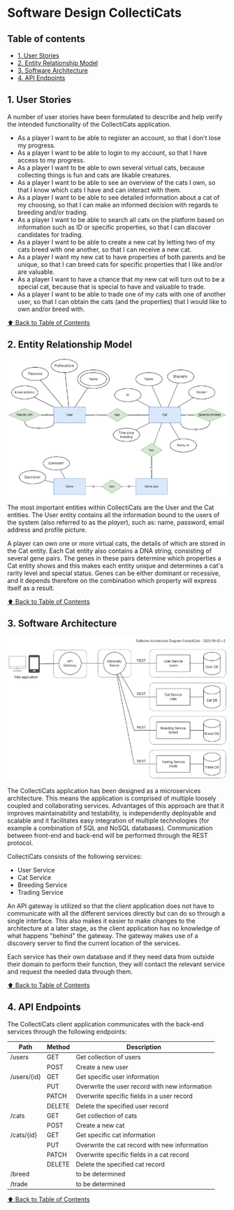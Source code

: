 <!-- omit in toc -->
# Software Design CollectiCats

<!-- omit in toc -->
## Table of contents

- [1. User Stories](#1-user-stories)
- [2. Entity Relationship Model](#2-entity-relationship-model)
- [3. Software Architecture](#3-software-architecture)
- [4. API Endpoints](#4-api-endpoints)

## 1. User Stories

A number of user stories have been formulated to describe and help verify the intended functionality of the CollectiCats application.

* As a player I want to be able to register an account, so that I don't lose my progress.
* As a player I want to be able to login to my account, so that I have access to my progress.
* As a player I want to be able to own several virtual cats, because collecting things is fun and cats are likable creatures.
* As a player I want to be able to see an overview of the cats I own, so that I know which cats I have and can interact with them.
* As a player I want to be able to see detailed information about a cat of my choosing, so that I can make an informed decision with regards to breeding and/or trading.
* As a player I want to be able to search all cats on the platform based on information such as ID or specific properties, so that I can discover candidates for trading.
* As a player I want to be able to create a new cat by letting two of my cats breed with one another, so that I can receive a new cat.
* As a player I want my new cat to have properties of both parents and be unique, so that I can breed cats for specific properties that I like and/or are valuable.
* As a player I want to have a chance that my new cat will turn out to be a special cat, because that is special to have and valuable to trade.
* As a player I want to be able to trade one of my cats with one of another user, so that I can obtain the cats (and the properties) that I would like to own and/or breed with.

[⬆️ Back to Table of Contents](#table-of-contents)

## 2. Entity Relationship Model

![Entity Relationship Model](/images/er-model-collecticats-v1.png)

The most important entities within CollectiCats are the User and the Cat entities. The User entity contains all the information bound to the users of the system (also referred to as the *player*), such as: name, password, email address and profile picture.

A player can own one or more virtual cats, the details of which are stored in the Cat entity. Each Cat entity also contains a DNA string, consisting of several gene pairs. The genes in these pairs determine which properties a Cat entity shows and this makes each entity unique and determines a cat's rarity level and special status. Genes can be either dominant or recessive, and it depends therefore on the combination which property will express itself as a result.

[⬆️ Back to Table of Contents](#table-of-contents)

## 3. Software Architecture

![Software Architecture diagram](/images/architecture_collecticats_v2.png)

The CollectiCats application has been designed as a microservices architecture. This means the application is comprised of multiple loosely coupled and collaborating services. Advantages of this approach are that it improves maintainability and testability, is independently deployable and scalable and it facilitates easy integration of multiple technologies (for example a combination of SQL and NoSQL databases). Communication between front-end and back-end will be performed through the REST protocol.

CollectiCats consists of the following services:
* User Service
* Cat Service
* Breeding Service
* Trading Service

An API gateway is utilized so that the client application does not have to communicate with all the different services directly but can do so through a single interface. This also makes it easier to make changes to the architecture at a later stage, as the client application has no knowledge of what happens "behind" the gateway. The gateway makes use of a discovery server to find the current location of the services.

Each service has their own database and if they need data from outside their domain to perform their function, they will contact the relevant service and request the needed data through them.

[⬆️ Back to Table of Contents](#table-of-contents)

## 4. API Endpoints

The CollectiCats client application communicates with the back-end services through the following endpoints:

| Path | Method | Description |
|------|--------|-------------|
| /users | GET | Get collection of users |
|        | POST | Create a new user |
| /users/{id} | GET | Get specific user information |
|             | PUT | Overwrite the user record with new information |
|             | PATCH | Overwrite specific fields in a user record |
|             | DELETE | Delete the specified user record |
| /cats | GET | Get collection of cats |
|       | POST | Create a new cat |
| /cats/{id} | GET | Get specific cat information |
|            | PUT | Overwrite the cat record with new information |
|            | PATCH | Overwrite specific fields in a cat record |
|            | DELETE | Delete the specified cat record |
| /breed |      | to be determined |
| /trade |      | to be determined |

[⬆️ Back to Table of Contents](#table-of-contents)
